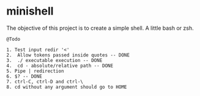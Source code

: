 # minishell
The objective of this project is to create a simple shell. A little bash or zsh.


	@Todo
	
	1. Test input redir '<'
	2.	Allow tokens passed inside quotes -- DONE
	3.	./ executable execution -- DONE
	4.	cd - absolute/relative path -- DONE
	5. Pipe | redirection
	6. $? -- DONE
	7. ctrl-C, ctrl-D and ctrl-\
	8. cd without any argument should go to HOME
